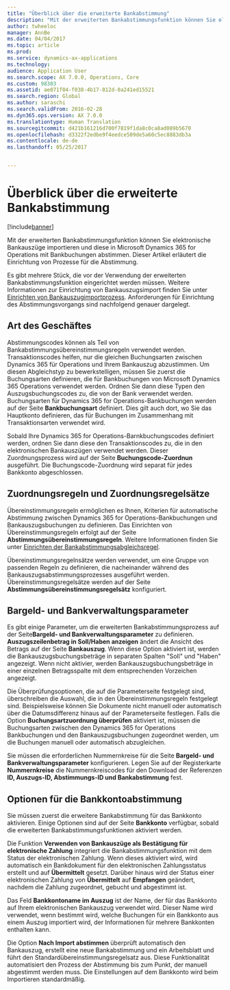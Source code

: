 ```yaml
---
title: "Überblick über die erweiterte Bankabstimmung"
description: "Mit der erweiterten Bankabstimmungsfunktion können Sie elektronische Bankauszüge importieren und diese in Microsoft Dynamics 365 for Operations mit Bankbuchungen abstimmen.  Dieser Artikel erläutert die Einrichtung von Prozesse für die Abstimmung."
author: twheeloc
manager: AnnBe
ms.date: 04/04/2017
ms.topic: article
ms.prod: 
ms.service: dynamics-ax-applications
ms.technology: 
audience: Application User
ms.search.scope: AX 7.0.0, Operations, Core
ms.custom: 98303
ms.assetid: ae071f04-f038-4b17-812d-0a241ed15521
ms.search.region: Global
ms.author: saraschi
ms.search.validFrom: 2016-02-28
ms.dyn365.ops.version: AX 7.0.0
ms.translationtype: Human Translation
ms.sourcegitcommit: d421b161216d700f7819f1da8c0ca8ad089b5670
ms.openlocfilehash: d3322f2edbe9f4eedce509de5a60c5ec8883db3a
ms.contentlocale: de-de
ms.lasthandoff: 05/25/2017


---
```


# <a name="advanced-bank-reconciliation-overview"></a>Überblick über die erweiterte Bankabstimmung

[!include[banner](../includes/banner.md)]


Mit der erweiterten Bankabstimmungsfunktion können Sie elektronische Bankauszüge importieren und diese in Microsoft Dynamics 365 for Operations mit Bankbuchungen abstimmen.  Dieser Artikel erläutert die Einrichtung von Prozesse für die Abstimmung.  

Es gibt mehrere Stück, die vor der Verwendung der erweiterten Bankabstimmungsfunktion eingerichtet werden müssen. Weitere Informationen zur Einrichtung von Bankauszugsimport finden Sie unter [Einrichten von Bankauszugimportprozess](set-up-advanced-bank-reconciliation-import-process.md).  Anforderungen für Einrichtung des Abstimmungsvorgangs sind nachfolgend genauer dargelegt.

## <a name="transaction-codes"></a>Art des Geschäftes
Abstimmungscodes können als Teil von Bankabstimmungsübereinstimmungsregeln verwendet werden.  Transaktionscodes helfen, nur die gleichen Buchungsarten zwischen Dynamics 365 für Operations und Ihrem Bankauszug abzustimmen.  Um diesen Abgleichstyp zu bewerkstelligen, müssen Sie zuerst die Buchungsarten definieren, die für Bankbuchungen von Microsoft Dynamics 365 Operations verwendet werden. Ordnen Sie dann diese Typen den Auszugsbuchungscodes zu, die von der Bank verwendet werden.  Buchungsarten für Dynamics 365 for Operations-Bankbuchungen werden auf der Seite **Bankbuchungsart** definiert.  Dies gilt auch dort, wo Sie das Hauptkonto definieren, das für Buchungen im Zusammenhang mit Transaktionsarten verwendet wird. 

Sobald Ihre Dynamics 365 for Operations-Barnkbuchungscodes definiert werden, ordnen Sie dann diese den Transaktionscodes zu, die in den elektronischen Bankauszügen verwendet werden.  Dieser Zuordnungsprozess wird auf der Seite  **Buchungscode-Zuordnun** ausgeführt.  Die Buchungscode-Zuordnung wird separat für jedes Bankkonto abgeschlossen.

## <a name="matching-rules-and-matching-rule-sets"></a>Zuordnungsregeln und Zuordnungsregelsätze
Übereinstimmungsregeln ermöglichen es Ihnen, Kriterien für automatische Abstimmung zwischen Dynamics 365 for Operations-Bankbuchungen und Bankauszugsbuchungen zu definieren.  Das Einrichten von Übereinstimmungsregeln erfolgt auf der Seite **Abstimmungsübereinstimmungsregeln**.  Weitere Informationen finden Sie unter [Einrichten der Bankabstimmungsabgleichsregel](set-up-bank-reconciliation-matching-rules.md). 

Übereinstimmungsregelnsätze werden verwendet, um eine Gruppe von passenden Regeln zu definieren, die nacheinander während des Bankauszugsabstimmungsprozesses ausgeführt werden.  Übereinstimmungsregelsätze werden auf der Seite  **Abstimmungsübereinstimmungsregelsätz** konfiguriert.

## <a name="cash-and-bank-management-parameters"></a>Bargeld- und Bankverwaltungsparameter
Es gibt einige Parameter, um die erweiterten Bankabstimmungsprozess auf der Seite**Bargeld- und Bankverwaltungsparameter** zu definieren.  **Auszugszeilenbetrag in Soll/Haben anzeigen** ändert die Ansicht des Betrags auf der Seite **Bankauszug**.  Wenn diese Option aktiviert ist, werden die Bankauszugsbuchungsbeträge in separaten Spalten "Soll" und "Haben" angezeigt.  Wenn nicht aktivier, werden Bankauszugsbuchungsbeträge in einer einzelnen Betragsspalte mit dem entsprechenden Vorzeichen angezeigt. 

Die Überprüfungsoptionen, die auf die Parameterseite festgelegt sind, überschreiben die Auswahl, die in den Übereinstimmungsregeln festgelegt sind.  Beispielsweise können Sie Dokumente nicht manuell oder automatisch über die Datumsdifferenz hinaus auf der Parameterseite festlegen.  Falls die Option **Buchungsartzuordnung überprüfen** aktiviert ist, müssen die Buchungsarten zwischen den Dynamics 365 for Operations Bankbuchungen und den Bankauszugsbuchungen zugeordnet werden, um die Buchungen manuell oder automatisch abzugleichen. 

Sie müssen die erforderlichen Nummernkreise für die Seite **Bargeld- und Bankverwaltungsparameter** konfigurieren.  Legen Sie auf der Registerkarte **Nummernkreise** die Nummernkreiscodes für den Download der Referenzen **ID, Auszugs-ID, Abstimmungs-ID und Bankabstimmung** fest.

## <a name="bank-account-reconciliation-options"></a>Optionen für die Bankkontoabstimmung
Sie müssen zuerst die erweitere Bankabstimmung für das Bankkonto aktivieren.  Einige Optionen sind auf der Seite **Bankkonto** verfügbar, sobald die erweiterten Bankabstimmungsfunktionen aktiviert werden. 

Die Funktion **Verwenden von Bankauszüge als Bestätigung für elektronische Zahlung** integriert die Bankabstimmungsfunktion mit dem Status der elektronischen Zahlung.  Wenn dieses aktiviert wird, wird automatisch ein Bankdokument für den elektronischen Zahlungsstatus erstellt und auf **Übermittelt** gesetzt.  Darüber hinaus wird der Status einer elektronischen Zahlung von **Übermittelt** auf **Empfangen** geändert, nachdem die Zahlung zugeordnet, gebucht und abgestimmt ist. 

Das Feld **Bankkontoname im Auszug** ist der Name, der für das Bankkonto auf Ihrem elektronischen Bankauszug verwendet wird.  Dieser Name wird verwendet, wenn bestimmt wird, welche Buchungen für ein Bankkonto aus einem Auszug importiert wird, der Informationen für mehrere Bankkonten enthalten kann. 

Die Option **Nach Import abstimmen** überprüft automatisch den Bankauszug, erstellt eine neue Bankabstimmung und ein Arbeitsblatt und führt den Standardübereinstimmungsregelsatz aus.  Diese Funktionalität automatisiert den Prozess der Abstimmung bis zum Punkt, der manuell abgestimmt werden muss.  Die Einstellungen auf dem Bankkonto wird beim Importieren standardmäßig.




